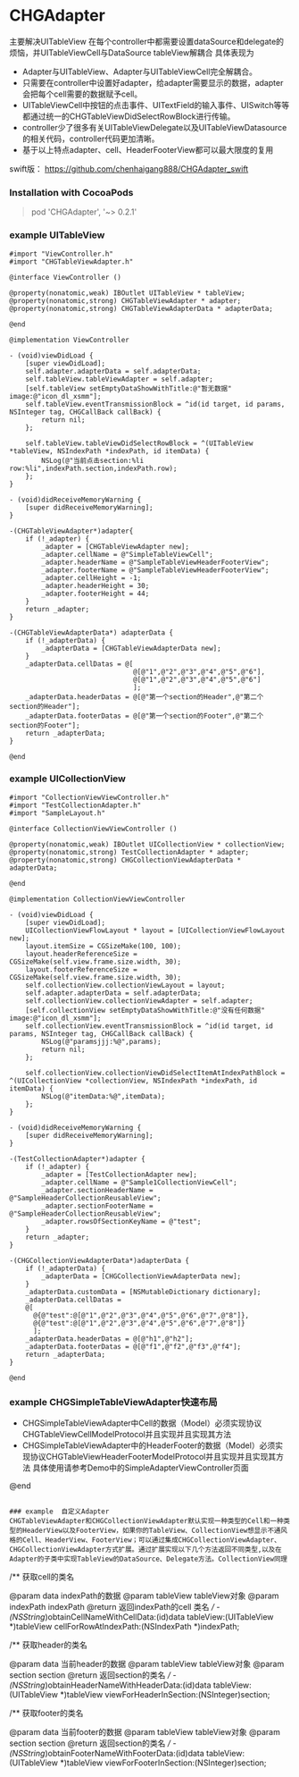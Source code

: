 # CHGAdapter 
主要解决UITableView 在每个controller中都需要设置dataSource和delegate的烦恼，并UITableViewCell与DataSource tableView解耦合
具体表现为

- Adapter与UITableView、Adapter与UITableViewCell完全解耦合。
- 只需要在controller中设置好adapter，给adapter需要显示的数据，adapter会把每个cell需要的数据赋予cell。
- UITableViewCell中按钮的点击事件、UITextField的输入事件、UISwitch等等都通过统一的CHGTableViewDidSelectRowBlock进行传输。
- controller少了很多有关UITableViewDelegate以及UITableViewDatasource的相关代码，controller代码更加清晰。
- 基于以上特点adapter、cell、HeaderFooterView都可以最大限度的复用

swift版： https://github.com/chenhaigang888/CHGAdapter_swift

### Installation with CocoaPods

> pod 'CHGAdapter', '~> 0.2.1'

### example  UITableView

```
#import "ViewController.h"
#import "CHGTableViewAdapter.h"

@interface ViewController ()

@property(nonatomic,weak) IBOutlet UITableView * tableView;
@property(nonatomic,strong) CHGTableViewAdapter * adapter;
@property(nonatomic,strong) CHGTableViewAdapterData * adapterData;

@end

@implementation ViewController

- (void)viewDidLoad {
    [super viewDidLoad];
    self.adapter.adapterData = self.adapterData;
    self.tableView.tableViewAdapter = self.adapter;
    [self.tableView setEmptyDataShowWithTitle:@"暂无数据" image:@"icon_dl_xsmm"];
    self.tableView.eventTransmissionBlock = ^id(id target, id params, NSInteger tag, CHGCallBack callBack) {
        return nil;
    };
    
    self.tableView.tableViewDidSelectRowBlock = ^(UITableView *tableView, NSIndexPath *indexPath, id itemData) {
        NSLog(@"当前点击section:%li row:%li",indexPath.section,indexPath.row);
    };
}

- (void)didReceiveMemoryWarning {
    [super didReceiveMemoryWarning];
}

-(CHGTableViewAdapter*)adapter{
    if (!_adapter) {
        _adapter = [CHGTableViewAdapter new];
        _adapter.cellName = @"SimpleTableViewCell";
        _adapter.headerName = @"SampleTableViewHeaderFooterView";
        _adapter.footerName = @"SampleTableViewHeaderFooterView";
        _adapter.cellHeight = -1;
        _adapter.headerHeight = 30;
        _adapter.footerHeight = 44;
    }
    return _adapter;
}

-(CHGTableViewAdapterData*) adapterData {
    if (!_adapterData) {
        _adapterData = [CHGTableViewAdapterData new];
    }
    _adapterData.cellDatas = @[
                               @[@"1",@"2",@"3",@"4",@"5",@"6"],
                               @[@"1",@"2",@"3",@"4",@"5",@"6"]
                               ];
    _adapterData.headerDatas = @[@"第一个section的Header",@"第二个section的Header"];
    _adapterData.footerDatas = @[@"第一个section的Footer",@"第二个section的Footer"];
    return _adapterData;
}

@end

```


### example UICollectionView

```
#import "CollectionViewViewController.h"
#import "TestCollectionAdapter.h"
#import "SampleLayout.h"

@interface CollectionViewViewController ()

@property(nonatomic,weak) IBOutlet UICollectionView * collectionView;
@property(nonatomic,strong) TestCollectionAdapter * adapter;
@property(nonatomic,strong) CHGCollectionViewAdapterData * adapterData;

@end

@implementation CollectionViewViewController

- (void)viewDidLoad {
    [super viewDidLoad];
    UICollectionViewFlowLayout * layout = [UICollectionViewFlowLayout new];
    layout.itemSize = CGSizeMake(100, 100);
    layout.headerReferenceSize = CGSizeMake(self.view.frame.size.width, 30);
    layout.footerReferenceSize = CGSizeMake(self.view.frame.size.width, 30);
    self.collectionView.collectionViewLayout = layout;
    self.adapter.adapterData = self.adapterData;
    self.collectionView.collectionViewAdapter = self.adapter;
    [self.collectionView setEmptyDataShowWithTitle:@"没有任何数据" image:@"icon_dl_xsmm"];
    self.collectionView.eventTransmissionBlock = ^id(id target, id params, NSInteger tag, CHGCallBack callBack) {
        NSLog(@"paramsjjj:%@",params);
        return nil;
    };

    self.collectionView.collectionViewDidSelectItemAtIndexPathBlock = ^(UICollectionView *collectionView, NSIndexPath *indexPath, id itemData) {
        NSLog(@"itemData:%@",itemData);
    };
}

- (void)didReceiveMemoryWarning {
    [super didReceiveMemoryWarning];
}

-(TestCollectionAdapter*)adapter {
    if (!_adapter) {
        _adapter = [TestCollectionAdapter new];
        _adapter.cellName = @"Sample1CollectionViewCell";
        _adapter.sectionHeaderName = @"SampleHeaderCollectionReusableView";
        _adapter.sectionFooterName = @"SampleHeaderCollectionReusableView";
        _adapter.rowsOfSectionKeyName = @"test";
    }
    return _adapter;
}

-(CHGCollectionViewAdapterData*)adapterData {
    if (!_adapterData) {
        _adapterData = [CHGCollectionViewAdapterData new];
    }
    _adapterData.customData = [NSMutableDictionary dictionary];
    _adapterData.cellDatas =
    @[
      @{@"test":@[@"1",@"2",@"3",@"4",@"5",@"6",@"7",@"8"]},
      @{@"test":@[@"1",@"2",@"3",@"4",@"5",@"6",@"7",@"8"]}
      ];
    _adapterData.headerDatas = @[@"h1",@"h2"];
    _adapterData.footerDatas = @[@"f1",@"f2",@"f3",@"f4"];
    return _adapterData;
}

@end
```

### example  CHGSimpleTableViewAdapter快速布局

- CHGSimpleTableViewAdapter中Cell的数据（Model）必须实现协议CHGTableViewCellModelProtocol并且实现并且实现其方法
- CHGSimpleTableViewAdapter中的HeaderFooter的数据（Model）必须实现协议CHGTableViewHeaderFooterModelProtocol并且实现并且实现其方法
具体使用请参考Demo中的SimpleAdapterViewController页面

@end
```

### example  自定义Adapter
CHGTableViewAdapter和CHGCollectionViewAdapter默认实现一种类型的Cell和一种类型的HeaderView以及FooterView，如果你的TableView、CollectionView想显示不通风格的Cell、HeaderView、FooterView；可以通过集成CHGCollectionViewAdapter、CHGCollectionViewAdapter方式扩展。通过扩展实现以下几个方法返回不同类型,以及在Adapter的子类中实现TableView的DataSource、Delegate方法。CollectionView同理

```
/**
 获取cell的类名

 @param data indexPath的数据
 @param tableView tableView对象
 @param indexPath indexPath
 @return 返回indexPath的cell 类名
 */
-(NSString*)obtainCellNameWithCellData:(id)data tableView:(UITableView *)tableView cellForRowAtIndexPath:(NSIndexPath *)indexPath;

/**
 获取header的类名

 @param data 当前header的数据
 @param tableView tableView对象
 @param section section
 @return 返回section的类名
 */
-(NSString*)obtainHeaderNameWithHeaderData:(id)data tableView:(UITableView *)tableView viewForHeaderInSection:(NSInteger)section;

/**
 获取footer的类名
 
 @param data 当前footer的数据
 @param tableView tableView对象
 @param section section
 @return 返回section的类名
 */
-(NSString*)obtainFooterNameWithFooterData:(id)data tableView:(UITableView *)tableView viewForFooterInSection:(NSInteger)section;

```
